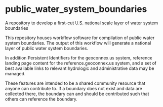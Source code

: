 # public_water_system_boundaries
A repository to develop a first-cut U.S. national scale layer of water system boundaries 

This repository houses workflow software for compilation of public water system boundaries. The output of this workflow will generate a national layer of public water system boundaries. 

In addition Persistent Identifiers for the geoconnex.us system, reference landing page content for the reference.geoconnex.us system, and a set of best available links to relevant hydrologic and administrative data may be managed.

These features are intended to be a shared community resource that anyone can contribute to. If a boundary does not exist and data are collected there, the boundary can and should be contributed such that others can reference the boundary.
